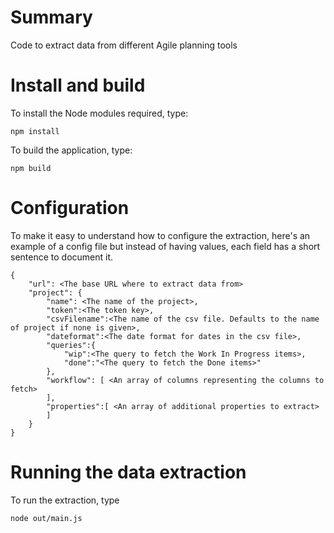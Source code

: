 # Summary
Code to extract data from different Agile planning tools

# Install and build
To install the Node modules required, type:

```npm install```

To build the application, type:

```npm build ```

# Configuration
To make it easy to understand how to configure the extraction, here's an example of a config file but instead of having values, each field has a short sentence to document it.

```
{
    "url": <The base URL where to extract data from> 
    "project": {
        "name": <The name of the project>,
        "token":<The token key>,
        "csvFilename":<The name of the csv file. Defaults to the name of project if none is given>,
        "dateformat":<The date format for dates in the csv file>,
        "queries":{
            "wip":<The query to fetch the Work In Progress items>,
            "done":"<The query to fetch the Done items>"
        },
        "workflow": [ <An array of columns representing the columns to fetch>
        ],
        "properties":[ <An array of additional properties to extract>
        ]
    }
}
```

# Running the data extraction
To run the extraction, type

```node out/main.js ```
